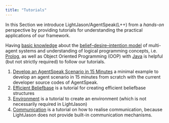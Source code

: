 ```yaml
---
title: "Tutorials"
---
```


In this Section we introduce LightJason/AgentSpeak(L++) from a *hands-on* perspective by providing tutorials for understanding the practical applications of our framework.

Having [basic knowledge](/knowledgebase) about the [belief–desire–intention model](https://en.wikipedia.org/wiki/Belief%E2%80%93desire%E2%80%93intention_software_model) of multi-agent systems and understanding of logical programming concepts, i.e. [Prolog](https://en.wikipedia.org/wiki/Prolog), as well as Object Oriented Programming (OOP) with [Java](https://docs.oracle.com/javase/tutorial/) is helpful (but not strictly required) to follow our tutorials.


1. [Develop an AgentSpeak Scenario in 15 Minutes](agentspeak-in-fifteen-minutes) a minimal example to develop an agent scenario in 15 minutes from scratch with the current developer source codes of AgentSpeak.
2. [Efficient Beliefbase](efficient-beliefbase) is a tutorial for creating efficient beliefbase structures
3. [Environment](environment) is a tutorial to create an environment (which is not necessarily required in LightJason)
4. [Communication](communication) is a tutorial on how to realise communication, because LightJason does not provide built-in communication mechanisms.
